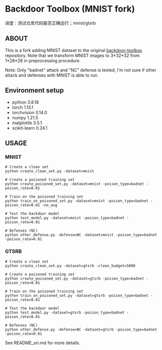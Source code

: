 # Backdoor Toolbox (MNIST fork)

进度：测试仓库代码能否正确运行；mnist/gtsrb

## ABOUT

This is a fork adding MNIST dataset to the original [backdoor-toolbox](https://github.com/vtu81/backdoor-toolbox) repository. Note that we transform MNIST images to 3\*32\*32 from 1\*28\*28 in preprocessing procedure.

Note: Only "badnet" attack and "NC" defense is tested, I'm not sure if other attack and defenses with MNIST is able to run. 

## Environment setup

- python 3.8.16
- torch 1.13.1
- torchvision 0.14.0
- numpy 1.21.5
- matplotlib 3.5.1
- scikit-learn 0.24.1

## USAGE

### MNIST

```
# Create a clean set
python create_clean_set.py -dataset=mnist

# Create a poisoned training set
python create_poisoned_set.py -dataset=mnist -poison_type=badnet -poison_rate=0.01

# Train on the poisoned training set
python train_on_poisoned_set.py -dataset=mnist -poison_type=badnet -poison_rate=0.01 -no_aug

# Test the backdoor model
python test_model.py -dataset=mnist -poison_type=badnet -poison_rate=0.01

# Defenses (NC)
python other_defense.py -defense=NC -dataset=mnist -poison_type=badnet -poison_rate=0.01

```

### GTSRB

```
# Create a clean set
python create_clean_set.py -dataset=gtsrb -clean_budget=5000

# Create a poisoned training set
python create_poisoned_set.py -dataset=gtsrb -poison_type=badnet -poison_rate=0.01

# Train on the poisoned training set
python train_on_poisoned_set.py -dataset=gtsrb -poison_type=badnet -poison_rate=0.01

# Test the backdoor model
python test_model.py -dataset=gtsrb -poison_type=badnet -poison_rate=0.01

# Defenses (NC)
python other_defense.py -defense=NC -dataset=gtsrb -poison_type=badnet -poison_rate=0.01

```

See README_ori.md for more details.

